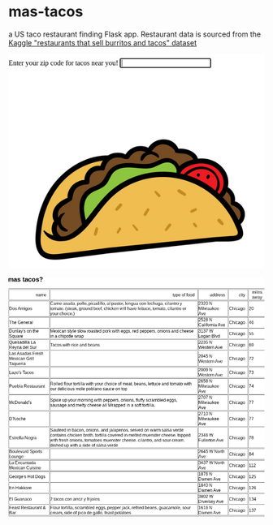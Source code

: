 # mas-tacos
a US taco restaurant finding Flask app. Restaurant data is sourced from the [Kaggle "restaurants that sell burritos and tacos" dataset](https://www.kaggle.com/datasets/vainero/restaurants-that-sell-burritos-tacos-in-the-us)

!["mas tacos" App Form View](enter-zip-for-tacos.png "enter zip code for tacos near you")


!["mas tacos" App Restaurants View](taco-restaurants-example.png "view a list of taco restaurants")
